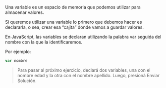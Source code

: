 Una variable es un espacio de memoria que podemos utilizar para almacenar valores. 

Si queremos utilizar una variable lo primero que debemos hacer es declararla, o sea, crear esa “cajita” donde vamos a guardar valores. 

En JavaScript, las variables se declaran utilizando la palabra var seguida del nombre con la que la identificaremos. 

Por ejemplo:

```javascript
var nombre
```

> Para pasar al próximo ejercicio, declará dos variables, una con el nombre edad y la otra con el nombre apellido. Luego, presioná Enviar Solución.
